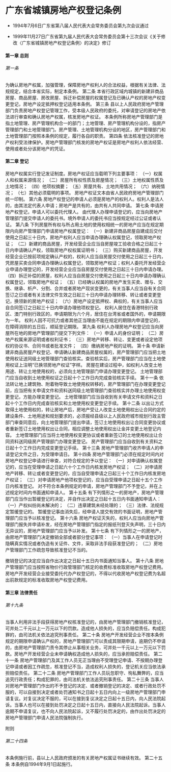 # 广东省城镇房地产权登记条例

- 1994年7月6日广东省第八届人民代表大会常务委员会第九次会议通过

- 1999年11月27日广东省第九届人民代表大会常务委员会第十三次会议《关于修改〈广东省城镇房地产权登记条例〉的决定》修订

<!-- INFO END -->

#### 第一章 总则

###### 第一条

为确认房地产权属，加强管理，保障房地产权利人的合法权益，根据有关法律、法规规定，结合本省实际，制定本条例。 第二条 本省行政区域内城镇的新建非商品房屋、商品房屋、房改房屋、拆迁补偿房屋的权属登记及已确认产权的房地产权变更登记，房地产设定抵押权登记适用本条例。 第三条 县以上人民政府房地产管理部门负责房地产权登记管理工作，受本级人民政府的委托，对审请登记的房地产依法进行审查和确认房地产权属，核发房地产权证。 本条例所称房地产管理部门是指土地管理、房产管理机构合一的部门；土地管理、房产管理机构分设的，指房产管理部门和土地管理部门。房产管理、土地管理机构分设的地区，房产管理部门和土地管理部门按照本条例的规定，履行各自的职责。 第四条 依法核准登记的房地产权利受法律保护。房地产管理部门核发的房地产权证是房地产权利人依法经营、使用或者处分该房地产的凭证。

#### 第二章 登记

房地产权属实行登记发证制度。房地产权证应当载明下列主要事项： （一）权属人和权属来源情况； （二）房屋所有权性质及房屋情况； （三）土地权属性质及土地情况； （四）他项权摘要； （五）房屋共有、土地共用情况； （六）纳税情况； （七）其他必须载明的事项。 房地产权证文本由省人民政府房地产管理部门统一印制。 第六条 房地产权登记的申请人必须是房地产的权利人。权利人是法人的，由其法定代表人申请；房地产是共有的，由共有人共同申请。 第七条 申请房地产权登记，申请人可以委托代理人。 由代理人办理申请登记的，应当向房地产管理部门提交申请人的委托书。境外申请人的委托书应当按规定经过公证或者认证。 第八条 下列房屋所有权与所占用土地的使用权相统一的房地产应当在规定期限内向房产管理部门申请房地产权属登记： （一）新建非商品房屋自建成后交付使用之日起三十日内，房地产权利人应当申请办理确认权属登记，领取房地产权证； （二）新建的商品房屋，开发经营企业应当自房屋竣工验收合格之日起三十日内申请确认产权，领取房地产权权属证明书； （三）购买新建商品房屋，开发经营企业已按前项规定确认产权的，权利人应当自房屋交付使用之日起三十日内，凭房屋买卖合同申请办理确认权属登记，领取房地产权证；权利人委托开发经营企业申请办理登记的，开发经营企业应当自房屋交付使用之日起三十日内申请办理。 （四）拆迁补偿的房屋，权利人应当自房屋交付使用之日起三十日内申请办理确认权属登记，领取房地产权证； （五）已经确认权属的房地产发生买卖、赠与、交换、继承、析产、分割、合并或者房地产现状变更的，有关当事人应当自有关合同签订之日或者有关法律文件生效之日起三十日内申请办理转移、转让或者变更登记，换领新的房地产权证； （六）房地产设定抵押权、典权的，有关当事人应当自合同签订之日起三十日内申请办理他项权登记。 权利人居住在香港特别行政区、澳门特别行政区的，申请期限为六个月，居住在台湾省或者国外的，申请期限为一年。 权利人因不可抗力或者其他正当理由不能在规定的期限内申请登记的，在障碍消除的五日后，顺延登记期限。 第九条 权利人办理房地产权登记应当向房屋所在地的房地产管理部门提交下列文件： （一）申请人的身份证明； （二）房地产权属来源证明或者权利证书； （三）房地产转移、转让、变更或者设定他项权的协议书、合同书或者批准文件； （四）缴纳房地产税的证明。 第十条 申请新建非商品房屋产权登记、申请确认新建商品房屋权属的，房产管理部门应当把土地使用权证送同级土地管理部门查验核实。查验核实后，房产管理部门应当在土地使用权证上注明“已换领房地产权证”字样。 房屋在建设过程中，如权利人改变土地用途、转让土地使用权的，必须向土地管理部门申请办理变更登记。 土地管理部门应当自收到土地使用权证之日起十个工作日内完成查验核实手续。 第十一条 依法转让地上建筑物、附着物导致土地使用权转移的，房产管理部门在办理变更登记前，应当把有关申请文件和资料送同级土地管理部门查验核实并办理土地使用权变更登记，方能办理变更登记。 土地管理部门应当自收到有关申请文件和资料之日起十个工作日内完成查验核实和土地使用权变更登记手续。 第十二条 以出让方式取得土地使用权的，转让房地产后，房地产受让人改变土地使用权出让合同约定的建设条件、土地用途和规划要求的，必须报经县级以上人民政府城市规划行政主管部门审查同意后，向土地管理部门提出申请，签订土地使用权出让合同变更协议或者重新签订土地使用权出让合同，相应调整土地使用权出让金并变更土地登记内容。 土地管理部门应当将土地使用权变更协议或者重新签订的土地使用权出让合同资料送同级房产管理部门办理变更登记。 房产管理部门应当自收到有关资料之日起十个工作日内完成变更登记手续。 第十三条 房地产管理部门收齐申请人的申请登记文件之日，为受理申请日。 第十四条 房地产管理部门必须在规定时间内对房地产权登记申请进行审查，对符合规定的予以登记： （一）对申请确认权属登记的，应当在受理申请之日起六十个工作日内核发房地产权证； （二）对申请房地产转移、转让或者变更登记的，应当自受理申请之日起三十个工作日内核发房地产权证； （三）对申请房地产他项权登记的，应当自受理申请之日起十五个工作日内核准登记。 对不符合本条例规定的申请，房地产管理部门不予登记，并在上述规定时间内书面通知申请人。 第十五条 有下列情形之一的房地产，房地产管理部门应当作出暂缓登记的决定，并自作出决定之日起十五日内书面通知申请人： （一）产权纠纷尚未解决的； （二）违章建筑未经处理的； （三）法律、法规规定暂缓登记的。 暂缓登记事由消失后，经申请人提交有效的书面证明，房地产管理部门应当予以核准登记。 第十六条 房地产权证灭失的，权利人应当向房地产管理部门报失并申请补发，经在房地产管理部门指定的报纸刊登灭失声明，三十日内无异议的，房地产管理部门应当予以补发。 第十七条 有下列情形之一的房地产，由房地产管理部门决定撤销全部或者部分登记事项： （一）当事人在申请登记时隐瞒真实情况或者伪造有关证件、文件，采取非法手段获准登记的； （二）房地产管理部门工作疏忽导致核准登记不当的。

撤销登记的决定应当自作出决定之日起十五日内书面通知当事人。 第十八条 房地产管理部门应当按照省物价行政管理部门核定的收费标准收取房地产权登记费用。 房地产开发经营企业接受委托代办产权登记的，不得以代收房地产权登记费为名超出前款规定的标准收取房地产权登记费用。

#### 第三章 法律责任

###### 第十九条

当事人利用非法手段获得房地产权核准登记的，由房地产管理部门撤销核准登记，可并处二千元以上一万元以下的罚款。造成他人损失的，应当负赔偿责任。构成犯罪的，由司法机关依法追究刑事责任。 第二十条 房地产开发经营企业不按本条例规定的期限申请确认产权的，房地产管理部门可以责成其限期申请，逾期仍不申请的，由房地产管理部门责令其停止从事相关业务，可并处一千元以上一万元以下罚款。房地产开发经营企业未申请确权造成他人损失的，应当承担赔偿责任。 第二十一条 房地产管理部门及其工作人员无正当理由不受理登记申请、不按期办理登记申请或者因工作疏忽，核准登记不当，造成权利人损失的，登记机关应当依法承担赔偿责任。 第二十二条 房地产管理部门工作人员玩忽职守、徇私舞弊的，应当追究行政责任；构成犯罪的，由司法机关依法追究刑事责任。 第二十三条 当事人对房地产管理部门作出的不予登记的决定、或者撤销登记的决定、或者行政处罚不服的，可以自接到决定或者处罚通知书之日起十五日内向上一级房地产管理部门申请复议。对复议决定不服的，可以在接到复议决定之日起十五日内，向人民法院起诉。当事人也可以在接到处罚决定之日起十五日内，直接向人民法院起诉。当事人逾期不申请复议，也不向人民法院起诉，又不履行处罚决定的，由作出处罚决定的房地产管理部门申请人民法院强制执行。

附则

###### 第二十四条

本条例施行前，县以上人民政府颁发的有关房地产权属证书继续有效。 第二十五条 本条例自1994年9月1日起施行。
